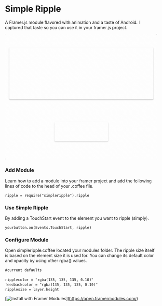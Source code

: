 # Simple Ripple

A Framer.js module flavored with animation and a taste of Android. I captured that taste so you can use it in your framer.js project. 

[![Simple-Ripple Demo](/simple-ripple-demo.gif)](https://framer.cloud/epPVg)

### Add Module
Learn how to add a module into your framer project and add the following lines of code to the head of your .coffee file.

```
ripple = require("simpleripple").ripple
```
### Use Simple Ripple
By adding a TouchStart event to the element you want to ripple (simply).

```
yourbutton.on(Events.TouchStart, ripple)
```

### Configure Module
Open simpleripple.coffee located your modules folder. The ripple size itself is based on the element size it is used for. You can change its default color and opacity by using other rgba() values.

```
#current defaults

ripplecolor = "rgba(135, 135, 135, 0.10)"
feedbackcolor = "rgba(135, 135, 135, 0.10)"
ripplesize = layer.height
```

[![Install with Framer Modules](https://www.framermodules.com/assets/badge.png)](https://open.framermodules.com/<Simple Ripple>)
